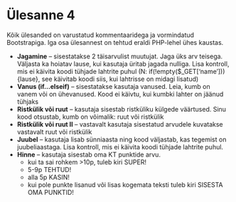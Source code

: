 # Ülesanne 4

Kõik ülesanded on varustatud kommentaaridega ja vormindatud Bootstrapiga. Iga osa ülesannest on tehtud eraldi PHP-lehel ühes kaustas.

* **Jagamine** – sisestatakse 2 täisarvulist muutujat. Jaga üks arv teisega. Väljasta ka hoiatav lause, kui kasutaja üritab jagada nulliga. Lisa kontroll, mis ei käivita koodi tühjade lahtrite puhul (N: if(!empty($_GET[‘name’])){lause}, see käivitab koodi siis, kui lahtrisse on midagi lisatud)
* **Vanus (if…elseif)** – sisestatakse kasutaja vanused. Leia, kumb on vanem või on ühevanused. Kood ei käivtu, kui kumbki lahter on jäänud tühjaks
* **Ristkülik või ruut** – kasutaja sisestab ristküliku külgede väärtused. Sinu kood otsustab, kumb on võimalik: ruut või ristkülik
* **Ristkülik või ruut II** – vastavalt kasutaja sisestatud arvudele kuvatakse vastavalt ruut või ristkülik
* **Juubel** – kasutaja lisab sünniaasta ning kood väljastab, kas tegemist on juubeliaastaga. Lisa kontroll, mis ei käivita koodi tühjade lahtrite puhul.
* **Hinne** – kasutaja sisestab oma KT punktide arvu.
  * kui ta sai rohkem >10p, tuleb kiri SUPER!
  * 5-9p TEHTUD!
  * alla 5p KASIN!
  * kui pole punkte lisanud või lisas kogemata teksti tuleb kiri SISESTA OMA PUNKTID!
